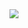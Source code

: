 <img src='https://i.pinimg.com/originals/a1/14/bb/a114bb05b9f0c5862f29d4c96bffd482.gif' >

<!--### Hi there <img src="https://media.giphy.com/media/hvRJCLFzcasrR4ia7z/giphy.gif" width="25px">-->
